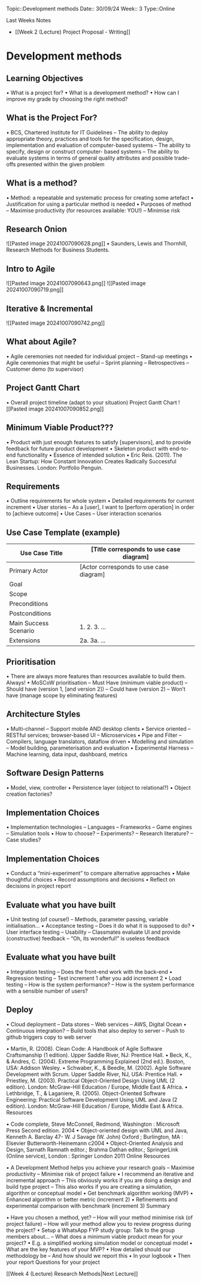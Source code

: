 
 Topic::Development methods
 Date:: 30/09/24
 Week:: 3
 Type::Online

 Last Weeks Notes
 - [[Week 2 (Lecture) Project Proposal - Writing]]
# Development methods

## Learning Objectives
• What is a project for?
• What is a development method?
• How can I improve my grade by choosing the right method?

## What is the Project For?
• BCS, Chartered Institute for IT Guidelines
	– The ability to deploy appropriate theory, practices and tools for the specification, design, implementation and evaluation of computer-based systems
	– The ability to specify, design or construct computer- based systems
	– The ability to evaluate systems in terms of general quality attributes and possible trade-offs presented within the given problem

## What is a method?
• Method: a repeatable and systematic process for creating some artefact
• Justification for using a particular method is needed
• Purposes of method
	– Maximise productivity (for resources available: YOU!)
	– Minimise risk

## Research Onion
![[Pasted image 20241007090628.png]]
• Saunders, Lewis and Thornhill, Research Methods for Business Students.

## Intro to Agile
![[Pasted image 20241007090643.png]]
![[Pasted image 20241007090719.png]]

## Iterative & Incremental
![[Pasted image 20241007090742.png]]

## What about Agile?
• Agile ceremonies not needed for individual project
	– Stand-up meetings
• Agile ceremonies that might be useful
	– Sprint planning
	– Retrospectives
	– Customer demo (to supervisor)


## Project Gantt Chart
• Overall project timeline (adapt to your situation) Project Gantt Chart
![[Pasted image 20241007090852.png]]

## Minimum Viable Product???
• Product with just enough features to satisfy [supervisors], and to provide feedback for future product development
• Skeleton product with end-to-end functionality
• Essence of intended solution
• Eric Reis. (2011). The Lean Startup: How Constant Innovation Creates Radically Successful Businesses. London: Portfolio Penguin.


## Requirements
• Outline requirements for whole system
• Detailed requirements for current increment
• User stories
	– As a [user], I want to [perform operation] in order to [achieve outcome]
• Use Cases
	– User interaction scenarios


## Use Case Template (example)

| Use Case Title        | [Title corresponds to use case diagram] |
| --------------------- | --------------------------------------- |
| Primary Actor         | [Actor corresponds to use case diagram] |
| Goal                  |                                         |
| Scope                 |                                         |
| Preconditions         |                                         |
| Postconditions        |                                         |
| Main Success Scenario | 1. 2. 3. ...                            |
| Extensions            | 2a. 3a. ...                             |


## Prioritisation
• There are always more features than resources available to build them. Always!
• MoSCoW prioritisation
	– Must Have (minimum viable product)
	– Should have (version 1, [and version 2])
	– Could have (version 2)
	– Won’t have (manage scope by eliminating features)


## Architecture Styles
• Multi-channel
	– Support mobile AND desktop clients
• Service oriented
	– RESTful services; browser-based UI
	– Microservices
• Pipe and Filter
	– Compilers, language translators, dataflow driven
• Modelling and simulation
	– Model building, parameterisation and evaluation
• Experimental Harness
	– Machine learning, data input, dashboard, metrics

## Software Design Patterns
• Model, view, controller
• Persistence layer (object to relational?)
• Object creation factories?

## Implementation Choices
• Implementation technologies
	– Languages
	– Frameworks
	– Game engines
	– Simulation tools
• How to choose?
	– Experiments?
	– Research literature?
	– Case studies?

## Implementation Choices
• Conduct a “mini-experiment” to compare alternative approaches
• Make thoughtful choices
• Record assumptions and decisions
• Reflect on decisions in project report

## Evaluate what you have built
• Unit testing (of course!)
	– Methods, parameter passing, variable initialisation…
• Acceptance testing
	– Does it do what it is supposed to do?
• User interface testing
	– Usability
	– Classmates evaluate UI and provide (constructive) feedback
	– “Oh, its wonderful!” is useless feedback

## Evaluate what you have built
• Integration testing
	– Does the front-end work with the back-end
• Regression testing
	– Test increment 1 after you add increment 2
• Load testing
	– How is the system performance?
	– How is the system performance with a sensible number of users?

## Deploy
• Cloud deployment
	– Data stores
	– Web services
	– AWS, Digital Ocean
• Continuous integration?
	– Build tools that also deploy to server
	– Push to github triggers copy to web server

• Martin, R. (2008). Clean Code: A Handbook of Agile Software Craftsmanship (1 edition). Upper Saddle River, NJ: Prentice Hall.
• Beck, K., & Andres, C. (2004). Extreme Programming Explained (2nd ed.). Boston, USA: Addison Wesley.
• Schwaber, K., & Beedle, M. (2002). Agile Software Development with Scrum. Upper Saddle River, NJ, USA: Prentice Hall.
• Priestley, M. (2003). Practical Object-Oriented Design Using UML (2
edition). London: McGraw-Hill Education / Europe, Middle East &
Africa.
• Lethbridge, T., & Laganiere, R. (2005). Object-Oriented Software
Engineering: Practical Software Development Using UML and Java (2
edition). London: McGraw-Hill Education / Europe, Middle East &
Africa.
Resources

• Code complete, Steve McConnell, Redmond, Washington :
Microsoft Press Second edition. 2004
• Object-oriented design with UML and Java, Kenneth A. Barclay
47- W. J Savage (W. John) Oxford ; Burlington, MA : Elsevier
Butterworth-Heinemann c2004
• Object-Oriented Analysis and Design, Sarnath Ramnath editor.;
Brahma Dathan editor.; SpringerLink (Online service), London :
Springer London 2011
Online Resources

• A Development Method helps you achieve your research
goals
– Maximise productivity
– Minimise risk of project failure
• I recommend an iterative and incremental approach
– This obviously works if you are doing a design and build type
project
– This also works if you are creating a simulation, algorithm or
conceptual model
• Get benchmark algorithm working (MVP)
• Enhanced algorithm or better metric (increment 2)
• Refinements and experimental comparison with benchmark (increment 3)
Summary

• Have you chosen a method, yet?
– How will your method minimise risk (of project failure)
– How will your method allow you to review progress during the
project?
• Setup a WhatsApp FYP study group: Talk to the group
members about…
– What does a minimum viable product mean for your project?
• E.g. a simplified working simulation model or conceptual model
• What are the key features of your MVP?
• How detailed should our methodology be
– And how should we report this
• In your logbook
• Then your report
Questions for your project


[[Week 4 (Lecture) Research Methods|Next Lecture]]

